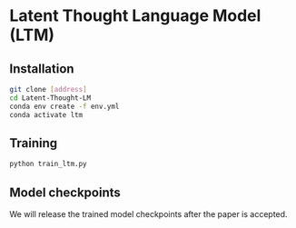 # Latent Thought Language Model (LTM)

## Installation

```bash
git clone [address]
cd Latent-Thought-LM
conda env create -f env.yml
conda activate ltm
```

## Training

```bash
python train_ltm.py
```

## Model checkpoints

We will release the trained model checkpoints after the paper is accepted.

